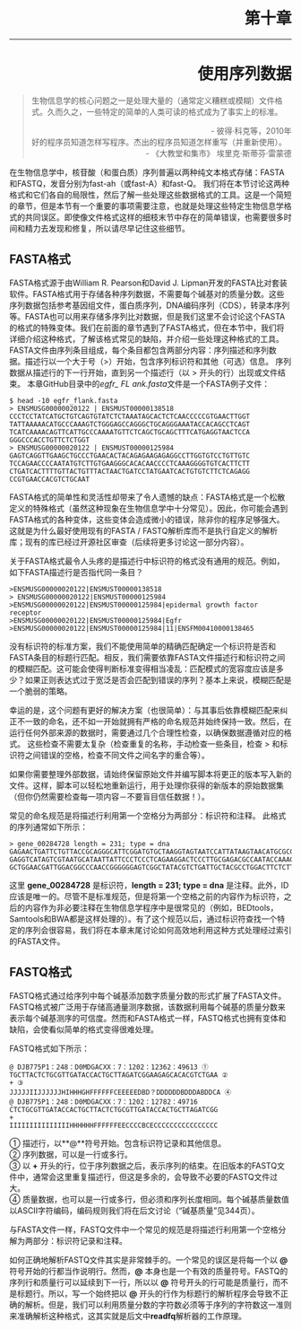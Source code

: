 # <div align = right>第十章</div>
-------
# <div align = right>使用序列数据</div>

> 生物信息学的核心问题之一是处理大量的（通常定义糟糕或模糊）文件格式。久而久之，一些特定的简单的人类可读的格式成为了事实上的标准。
> <div align = right>- 彼得·科克等，2010年</div>
> 好的程序员知道怎样写程序。杰出的程序员知道怎样重写（并重新使用）。
> <div align = right>- 《大教堂和集市》 埃里克·斯蒂芬·雷蒙德</div>

在生物信息学中，核苷酸（和蛋白质）序列普遍以两种纯文本格式存储：FASTA和FASTQ，发音分别为fast-ah（或fast-A）和fast-Q。 我们将在本节讨论这两种格式和它们各自的局限性，然后了解一些处理这些数据格式的工具。这是一个简短的章节，但是本节有一个重要的事项需要注意，也就是处理这些特定生物信息学格式的共同误区。即使像文件格式这样的细枝末节中存在的简单错误，也需要很多时间和精力去发现和修复，所以请尽早记住这些细节。

## FASTA格式
FASTA格式源于由William R. Pearson和David J. Lipman开发的FASTA比对套装软件。FASTA格式用于存储各种序列数据，不需要每个碱基对的质量分数。这些序列数据包括参考基因组文件，蛋白质序列，DNA编码序列（CDS），转录本序列等。FASTA也可以用来存储多序列比对数据，但是我们这里不会讨论这个FASTA的格式的特殊变体。我们在前面的章节遇到了FASTA格式，但在本节中，我们将详细介绍这种格式，了解该格式常见的缺陷，并介绍一些处理这种格式的工具。
FASTA文件由序列条目组成，每个条目都包含两部分内容：序列描述和序列数据。描述行以一个大于号（>）开始，包含序列标识符和其他（可选）信息。 序列数据从描述行的下一行开始，直到另一个描述行（以 > 开头的行）出现或文件结束。 本章GitHub目录中的*egfr_ FL ank.fasta*文件是一个FASTA例子文件：
```
$ head -10 egfr_flank.fasta
> ENSMUSG00000020122 | ENSMUST00000138518
CCCTCCTATCATGCTGTCAGTGTATCTCTAAATAGCACTCTCAACCCCCGTGAACTTGGT
TATTAAAAACATGCCCAAAGTCTGGGAGCCAGGGCTGCAGGGAAATACCACAGCCTCAGT
TCATCAAAACAGTTCATTGCCCAAAATGTTCTCAGCTGCAGCTTTCATGAGGTAACTCCA
GGGCCCACCTGTTCTCTGGT 
> ENSMUSG00000020122 | ENSMUST00000125984
GAGTCAGGTTGAAGCTGCCCTGAACACTACAGAGAAGAGAGGCCTTGGTGTCCTGTTGTC
TCCAGAACCCCAATATGTCTTGTGAAGGGCACACAACCCCTCAAAGGGGTGTCACTTCTT
CTGATCACTTTTGTTACTGTTTACTAACTGATCCTATGAATCACTGTGTCTTCTCAGAGG
CCGTGAACCACGTCTGCAAT
```
FASTA格式的简单性和灵活性却带来了令人遗憾的缺点：FASTA格式是一个松散定义的特殊格式（虽然这种现象在生物信息学中十分常见）。因此，你可能会遇到FASTA格式的各种变体，这些变体会造成微小的错误，除非你的程序足够强大。这就是为什么最好使用现有的FASTA / FASTQ解析库而不是执行自定义的解析库；现有的库已经过开源社区审查（后续将更多讨论这一部分内容）。
  
关于FASTA格式最令人头疼的是描述行中标识符的格式没有通用的规范。例如，如下FASTA描述行是否指代同一条目？ 
```
>ENSMUSG00000020122|ENSMUST00000138518
> ENSMUSG00000020122|ENSMUST00000125984
>ENSMUSG00000020122|ENSMUST00000125984|epidermal growth factor receptor
>ENSMUSG00000020122|ENSMUST00000125984|Egfr
>ENSMUSG00000020122|ENSMUST00000125984|11|ENSFM00410000138465
```
没有标识符的标准方案，我们不能使用简单的精确匹配确定一个标识符是否和FASTA条目的标题行匹配。相反，我们需要依靠FASTA文件描述行和标识符之间的模糊匹配。这可能会使得判断标准变得相当凌乱：匹配模式的宽容度应该是多少？如果正则表达式过于宽泛是否会匹配到错误的序列？基本上来说，模糊匹配是一个脆弱的策略。

幸运的是，这个问题有更好的解决方案（也很简单）：与其事后依靠模糊匹配来纠正不一致的命名，还不如一开始就拥有严格的命名规范并始终保持一致。然后，在运行任何外部来源的数据时，需要通过几个合理性检查，以确保数据遵循对应的格式。 这些检查不需要太复杂（检查重复的名称，手动检查一些条目，检查 > 和标识符之间错误的空格，检查不同文件之间名字的重合等）。

如果你需要整理外部数据，请始终保留原始文件并编写脚本将更正的版本写入新的文件。这样，脚本可以轻松地重新运行，用于处理你获得的新版本的原始数据集（但你仍然需要检查每一项内容－不要盲目信任数据！）。 

常见的命名规范是将描述行利用第一个空格分为两部分：标识符和注释。 此格式的序列通常如下所示： 
```
> gene_00284728 length = 231; type = dna 
GAGAACTGATTCTGTTACCGCAGGGCATTCGGATGTGCTAAGGTAGTAATCCATTATAAGTAACATGCGCGGAATATCCG 
GAGGTCATAGTCGTAATGCATAATTATTCCCTCCCTCAGAAGGACTCCCTTGCGAGACGCCAATACCAAAGACTTTCGTA 
GCTGGAACGATTGGACGGCCCAACCGGGGGGAGTCGGCTATACGTCTGATTGCTACGCCTGGACTTCTCTT 
```
这里 **gene_00284728** 是标识符，**length = 231; type = dna** 是注释。此外，ID应该是唯一的。尽管不是标准规范，但是将第一个空格之前的内容作为标识符，之后的内容作为非必要注释在生物信息学程序中是很常见的（例如，BEDtools，Samtools和BWA都是这样处理的）。有了这个规范以后，通过标识符查找一个特定的序列会很容易，我们将在本章末尾讨论如何高效地利用这种方式处理经过索引的FASTA文件。

## FASTQ格式

FASTQ格式通过给序列中每个碱基添加数字质量分数的形式扩展了FASTA文件。FASTQ格式被广泛用于存储高通量测序数据，该数据利用每个碱基的质量分数来表示每个碱基测序的可信度。然而和FASTA格式一样，FASTQ格式也拥有变体和缺陷，会使看似简单的格式变得很难处理。

FASTQ格式如下所示： 
```
@ DJB775P1：248：D0MDGACXX：7：1202：12362：49613 ①
TGCTTACTCTGCGTTGATACCACTGCTTAGATCGGAAGAGCACACGTCTGAA ②
+ ③
JJJJJIIJJJJJJHIHHHGHFFFFFFCEEEEEDBD？DDDDDDBDDDABDDCA ④
@ DJB775P1：248：D0MDGACXX：7：1202：12782：49716 
CTCTGCGTTGATACCACTGCTTACTCTGCGTTGATACCACTGCTTAGATCGG 
+ 
IIIIIIIIIIIIIIIHHHHHHFFFFFFEECCCCBCECCCCCCCCCCCCCCCC 
```
① 描述行，以**@**符号开始。包含标识符记录和其他信息。</br>
② 序列数据，可以是一行或多行。</br>
③ 以 **+** 开头的行，位于序列数据之后，表示序列的结束。在旧版本的FASTQ文件中，通常会这里重复描述行，但这是多余的，会导致不必要的FASTQ文件过大。</br>
④ 质量数据，也可以是一行或多行，但必须和序列长度相同。每个碱基质量数值以ASCII字符编码，编码规则我们将在后文讨论（“碱基质量”见344页）。 

与FASTA文件一样，FASTQ文件中一个常见的规范是将描述行利用第一个空格分解为两部分：标识符记录和注释。 

如何正确地解析FASTQ文件其实是非常棘手的。一个常见的误区是将每一个以 **@** 符号开始的行都当作说明行。然而，**@** 本身也是一个有效的质量符号。FASTQ的序列行和质量行可以延续到下一行，所以以 **@** 符号开头的行可能是质量行，而不是标题行。所以，写一个始终把以 **@** 开头的行作为标题行的解析程序会导致不正确的解析。但是，我们可以利用质量分数的字符数必须等于序列的字符数这一准则来准确解析这种格式，这其实就是后文中**readfq**解析器的工作原理。
